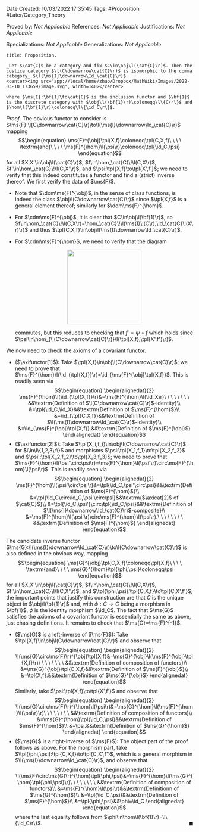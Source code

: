 <div class="topSpace"></div>

Date Created: 10/03/2022 17:35:45
Tags: #Proposition #Later/Category_Theory

Proved by: _Not Applicable_
References: _Not Applicable_
Justifications: _Not Applicable_

Specializations: _Not Applicable_
Generalizations: _Not Applicable_

``` ad-Proposition
title: Proposition.

_Let $\cat{C}$ be a category and fix $C\in\obj\l(\cat{C}\r)$. Then the coslice category $\l(C\downarrow\cat{C}\r)$ is isomorphic to the comma category_ $\l(\ms{I}\downarrow\Id_\cat{C}\r)$
<center><img src="app://local/home/zhao/Dropbox/MathWiki/Images/2022-03-10_173659/image.svg", width=140></center>

where $\ms{I}:\bf{1}\to\cat{C}$ is the inclusion functor and $\bf{1}$ is the discrete category with $\obj\l(\bf{1}\r)\coloneqq\l\{C\r\}$ and $\hom\l(\bf{1}\r)\coloneqq\l\{\id_C\r\}$.

```

_Proof_. The obvious functor to consider is $\ms{F}:\l(C\downarrow\cat{C}\r)\to\l(\ms{I}\downarrow\Id_\cat{C}\r)$ mapping
$$\begin{equation}
    \ms{F}^{\obj}\tpl{X,f}\coloneqq\tpl{C,X,f}\ \ \ \ \textrm{and}\ \ \ \ \ms{F}^{\hom}\l(\psi\r)\coloneqq\tpl{\id_C,\psi}
\end{equation}$$
for all $X,X'\in\obj\l(\cat{C}\r)$, $f\in\hom_\cat{C}\!\l(C,X\r)$, $f'\in\hom_\cat{C}\!\l(C,X'\r)$, and $\psi:\tpl{X,f}\to\tpl{X',f'}$; we need to verify that this indeed constitutes a functor and find a (strict) inverse thereof. We first verify the data of $\ms{F}$.
* Note that $\dom\ms{F}^{\obj}$, in the sense of class functions, is indeed the class $\obj\l(C\downarrow\cat{C}\r)$ since $\tpl{X,f}$ is a general element thereof; similarly for $\dom\ms{F}^{\hom}$.
* For $\cdm\ms{F}^{\obj}$, it is clear that $C\in\obj\l(\bf{1}\r)$, so $f\in\hom_\cat{C}\!\l(C,X\r)=\hom_\cat{C}\!\l(\ms{I}\l(C\r),\Id_\cat{C}\l(X\r)\r)$ and thus $\tpl{C,X,f}\in\obj\l(\ms{I}\downarrow\Id_\cat{C}\r)$.
* For $\cdm\ms{F}^{\hom}$, we need to verify that the diagram
  <center><img src="app://local/home/zhao/Dropbox/MathWiki/Images/2022-03-10_175541/image.svg", width=200></center>

    commutes, but this reduces to checking that $f'=\psi\circ f$ which holds since $\psi\in\hom_{\l(C\downarrow\cat{C}\r)}\l(\tpl{X,f},\tpl{X',f'}\r)$.

We now need to check the axioms of a covariant functor.
* ($\axifunctor[1]$): Take $\tpl{X,f}\in\obj\l(C\downarrow\cat{C}\r)$; we need to prove that $\ms{F}^{\hom}\l(\id_{\tpl{X,f}}\r)=\id_{\ms{F}^{\obj}\tpl{X,f}}$. This is readily seen via
$$\begin{equation}
    \begin{alignedat}{2}
        \ms{F}^{\hom}\l(\id_{\tpl{X,f}}\r)&=\ms{F}^{\hom}\l(\id_X\r)\ \ \ \ \ \ \ \ &&\textrm{Definition of $\l(C\downarrow\cat{C}\r)$-identity}\\
        &=\tpl{\id_C,\id_X}&&\textrm{Definition of $\ms{F}^{\hom}$}\\
        &=\id_{\tpl{C,X,f}}&&\textrm{Definition of $\l(\ms{I}\downarrow\Id_\cat{C}\r)$-identity}\\
        &=\id_{\ms{F}^{\obj}\tpl{X,f}}.&&\textrm{Definition of $\ms{F}^{\obj}$}
    \end{alignedat}
\end{equation}$$
* ($\axifunctor[2]$): Take $\tpl{X_i,f_i}\in\obj\l(C\downarrow\cat{C}\r)$ for $i\in\l\{1,2,3\r\}$ and morphisms $\psi:\tpl{X_1,f_1}\to\tpl{X_2,f_2}$ and $\psi':\tpl{X_2,f_2}\to\tpl{X_3,f_3}$; we need to prove that $\ms{F}^{\hom}\l(\psi'\circ\psi\r)=\ms{F}^{\hom}\l(\psi'\r)\circ\ms{F}^{\hom}\l(\psi\r)$. This is readily seen via
$$\begin{equation}
    \begin{alignedat}{2}
        \ms{F}^{\hom}\l(\psi'\circ\psi\r)&=\tpl{\id_C,\psi'\circ\psi}&&\textrm{Definition of $\ms{F}^{\hom}$}\\
        &=\tpl{\id_C\circ\id_C,\psi'\circ\psi}&&\textrm{$\axicat[2]$ of $\cat{C}$}\\
        &=\tpl{\id_C,\psi'}\circ\tpl{\id_C,\psi}&&\textrm{Definition of $\l(\ms{I}\downarrow\Id_\cat{C}\r)$-composite}\\
        &=\ms{F}^{\hom}\l(\psi'\r)\circ\ms{F}^{\hom}\l(\psi\r).\ \ \ \ \ \ \ \ &&\textrm{Definition of $\ms{F}^{\hom}$}
    \end{alignedat}
\end{equation}$$

The candidate inverse functor $\ms{G}:\l(\ms{I}\downarrow\Id_\cat{C}\r)\to\l(C\downarrow\cat{C}\r)$ is also defined in the obvious way, mapping
$$\begin{equation}
    \ms{G}^{\obj}\tpl{C,X,f}\coloneqq\tpl{X,f}\ \ \ \ \textrm{and}\ \ \ \ \ms{G}^{\hom}\tpl{\phi,\psi}\coloneqq\psi
\end{equation}$$
for all $X,X'\in\obj\l(\cat{C}\r)$, $f\in\hom_\cat{C}\!\l(C,X\r)$, $f'\in\hom_\cat{C}\!\l(C,X'\r)$, and $\tpl{\phi,\psi}:\tpl{C,X,f}\to\tpl{C,X',f'}$; the important points that justify this construction are that $C$ is the unique object in $\obj\l(\bf{1}\r)$ and, with $\phi:C\to C$ being a morphism in $\bf{1}$, $\phi$ is the identity morphism $\id_C$. The fact that $\ms{G}$ satisfies the axioms of a covariant functor is essentially the same as above, just chasing definitions. It remains to check that $\ms{G}=\ms{F}^{-1}$.
* ($\ms{G}$ is a left-inverse of $\ms{F}$): Take $\tpl{X,f}\in\obj\l(C\downarrow\cat{C}\r)$ and observe that
$$\begin{equation}
    \begin{alignedat}{2}
        \l(\ms{G}\circ\ms{F}\r)^{\obj}\tpl{X,f}&=\ms{G}^{\obj}\l(\ms{F}^{\obj}\tpl{X,f}\r)\ \ \ \ \ \ \ \ &&\textrm{Definition of composition of functors}\\
        &=\ms{G}^{\obj}\tpl{C,X,f}&&\textrm{Definition of $\ms{F}^{\obj}$}\\
        &=\tpl{X,f}.&&\textrm{Definition of $\ms{G}^{\obj}$}
    \end{alignedat}
\end{equation}$$
Similarly, take $\psi:\tpl{X,f}\to\tpl{X',f'}$ and observe that
$$\begin{equation}
    \begin{alignedat}{2}
        \l(\ms{G}\circ\ms{F}\r)^{\hom}\l(\psi\r)&=\ms{G}^{\hom}\l(\ms{F}^{\hom}\l(\psi\r)\r)\ \ \ \ \ \ \ \ &&\textrm{Definition of composition of functors}\\
        &=\ms{G}^{\hom}\tpl{\id_C,\psi}&&\textrm{Definition of $\ms{F}^{\hom}$}\\
        &=\psi.&&\textrm{Definition of $\ms{G}^{\hom}$}
    \end{alignedat}
\end{equation}$$
* ($\ms{G}$ is a right-inverse of $\ms{F}$): The object part of the proof follows as above. For the morphism part, take $\tpl{\phi,\psi}:\tpl{C,X,f}\to\tpl{C,X',f'}$, which is a general morphism in $\l(\ms{I}\downarrow\Id_\cat{C}\r)$, and observe that
$$\begin{equation}
    \begin{alignedat}{2}
        \l(\ms{F}\circ\ms{G}\r)^{\hom}\tpl{\phi,\psi}&=\ms{F}^{\hom}\l(\ms{G}^{\hom}\tpl{\phi,\psi}\r)\ \ \ \ \ \ \ \ &&\textrm{Definition of composition of functors}\\
        &=\ms{F}^{\hom}\l(\psi\r)&&\textrm{Definitionn of $\ms{G}^{\hom}$}\\
        &=\tpl{\id_C,\psi}&&\textrm{Definition of $\ms{F}^{\hom}$}\\
        &=\tpl{\phi,\psi}&&\phi=\id_C
    \end{alignedat}
\end{equation}$$
where the last equality follows from $\phi\in\hom\l(\bf{1}\r)=\l\{\id_C\r\}$.<span style="float:right;">$\blacksquare$</span>
